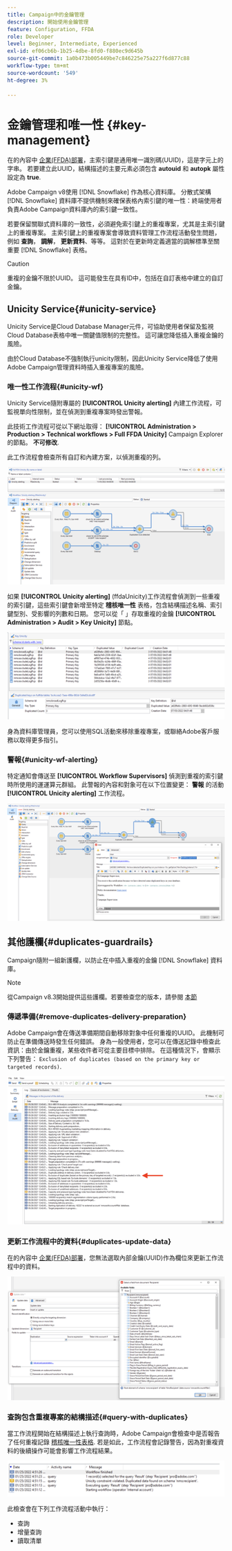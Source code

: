 ```yaml
---
title: Campaign中的金鑰管理
description: 開始使用金鑰管理
feature: Configuration, FFDA
role: Developer
level: Beginner, Intermediate, Experienced
exl-id: ef06cb6b-1b25-4dbe-8fd0-f880ec9d645b
source-git-commit: 1a0b473b005449be7c846225e75a227f6d877c88
workflow-type: tm+mt
source-wordcount: '549'
ht-degree: 3%

---
```


# 金鑰管理和唯一性 {#key-management}

在的內容中 [企業(FFDA)部署](enterprise-deployment.md)，主索引鍵是通用唯一識別碼(UUID)，這是字元上的字串。 若要建立此UUID，結構描述的主要元素必須包含 **autouid** 和 **autopk** 屬性設定為 **true**.

Adobe Campaign v8使用 [!DNL Snowflake] 作為核心資料庫。 分散式架構 [!DNL Snowflake] 資料庫不提供機制來確保表格內索引鍵的唯一性：終端使用者負責Adobe Campaign資料庫內的索引鍵一致性。

若要保留關聯式資料庫的一致性，必須避免索引鍵上的重複專案，尤其是主索引鍵上的重複專案。 主索引鍵上的重複專案會導致資料管理工作流程活動發生問題，例如 **查詢**， **調解**， **更新資料**、等等。 這對於在更新時定義適當的調解標準至關重要 [!DNL Snowflake] 表格。


>[!CAUTION]
>
>重複的金鑰不限於UUID。 這可能發生在具有ID中，包括在自訂表格中建立的自訂金鑰。


## Unicity Service{#unicity-service}

Unicity Service是Cloud Database Manager元件，可協助使用者保留及監視Cloud Database表格中唯一關鍵值限制的完整性。 這可讓您降低插入重複金鑰的風險。

由於Cloud Database不強制執行unicity限制，因此Unicity Service降低了使用Adobe Campaign管理資料時插入重複專案的風險。

### 唯一性工作流程{#unicity-wf}

Unicity Service隨附專屬的 **[!UICONTROL Unicity alerting]** 內建工作流程，可監視單向性限制，並在偵測到重複專案時發出警報。

此技術工作流程可從以下網址取得： **[!UICONTROL Administration > Production > Technical workflows > Full FFDA Unicity]** Campaign Explorer的節點。 **不可修改**.

此工作流程會檢查所有自訂和內建方案，以偵測重複的列。

![](assets/unicity-alerting-wf.png)

如果 **[!UICONTROL Unicity alerting]** (ffdaUnicity)工作流程會偵測到一些重複的索引鍵，這些索引鍵會新增至特定 **稽核唯一性** 表格，包含結構描述名稱、索引鍵型別、受影響的列數和日期。 您可以從「 」存取重複的金鑰 **[!UICONTROL Administration > Audit > Key Unicity]** 節點。

![](assets/unicity-table.png)

身為資料庫管理員，您可以使用SQL活動來移除重複專案，或聯絡Adobe客戶服務以取得更多指引。

### 警報{#unicity-wf-alerting}

特定通知會傳送至 **[!UICONTROL Workflow Supervisors]** 偵測到重複的索引鍵時所使用的運運算元群組。 此警報的內容和對象可在以下位置變更： **警報** 的活動 **[!UICONTROL Unicity alerting]** 工作流程。

![](assets/wf-alert-activity.png)


## 其他護欄{#duplicates-guardrails}

Campaign隨附一組新護欄，以防止在中插入重複的金鑰 [!DNL Snowflake] 資料庫。

>[!NOTE]
>
>從Campaign v8.3開始提供這些護欄。若要檢查您的版本，請參閱 [本節](../start/compatibility-matrix.md#how-to-check-your-campaign-version-and-buildversion)

### 傳遞準備{#remove-duplicates-delivery-preparation}

Adobe Campaign會在傳送準備期間自動移除對象中任何重複的UUID。 此機制可防止在準備傳送時發生任何錯誤。 身為一般使用者，您可以在傳送記錄中檢查此資訊：由於金鑰重複，某些收件者可從主要目標中排除。 在這種情況下，會顯示下列警告： `Exclusion of duplicates (based on the primary key or targeted records)`.

![](assets/exclusion-duplicates-log.png)

### 更新工作流程中的資料{#duplicates-update-data}

在的內容中 [企業(FFDA)部署](enterprise-deployment.md)，您無法選取內部金鑰(UUID)作為欄位來更新工作流程中的資料。

![](assets/update-data-no-internal-key.png)

### 查詢包含重複專案的結構描述{#query-with-duplicates}

當工作流程開始在結構描述上執行查詢時，Adobe Campaign會檢查中是否報告了任何重複記錄 [稽核唯一性表格](#unicity-wf). 若是如此，工作流程會記錄警告，因為對重複資料的後續操作可能會影響工作流程結果。

![](assets/query-with-duplicates.png)

此檢查會在下列工作流程活動中執行：

* 查詢
* 增量查詢
* 讀取清單